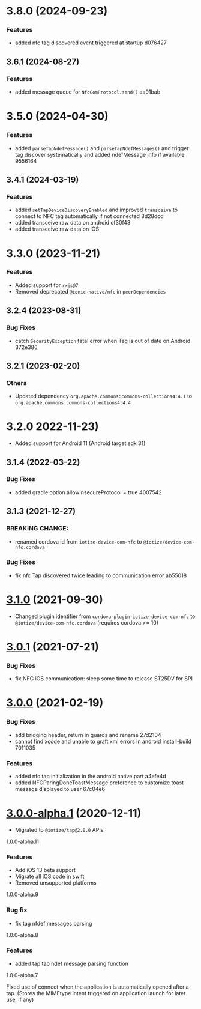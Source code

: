 # 3.8.0 (2024-09-23)


### Features

* added nfc tag discovered event triggered at startup d076427


## 3.6.1 (2024-08-27)


### Features

* added message queue for `NfcComProtocol.send()` aa91bab



# 3.5.0 (2024-04-30)


### Features

* added `parseTapNdefMessage()` and `parseTapNdefMessages()` and trigger tag discover systematically and added ndefMessage info if available 9556164



## 3.4.1 (2024-03-19)


### Features

* added `setTapDeviceDiscoveryEnabled` and improved `transceive` to connect to NFC tag automatically if not connected 8d28dcd
* added transceive raw data on android cf30f43
* added transceive raw data on iOS 



# 3.3.0 (2023-11-21)

### Features

- Added support for `rxjs@7`
- Removed deprecated `@ionic-native/nfc` in `peerDependencies`

## 3.2.4 (2023-08-31)

### Bug Fixes

- catch `SecurityException` fatal error when Tag is out of date on Android 372e386

## 3.2.1 (2023-02-20)

### Others

- Updated dependency `org.apache.commons:commons-collections4:4.1` to `org.apache.commons:commons-collections4:4.4`

# 3.2.0 2022-11-23)

- Added support for Android 11 (Android target sdk 31)

## 3.1.4 (2022-03-22)

### Bug Fixes

- added gradle option allowInsecureProtocol = true 4007542

## 3.1.3 (2021-12-27)

### BREAKING CHANGE:

- renamed cordova id from `iotize-device-com-nfc` to `@iotize/device-com-nfc.cordova`

### Bug Fixes

- fix nfc Tap discovered twice leading to communication error ab55018

<a name="3.1.0"></a>

# [3.1.0](https://github.com/iotize-sas/device-com-nfc.cordova/compare/v3.0.1...v3.1.0) (2021-09-30)

- Changed plugin identifier from `cordova-plugin-iotize-device-com-nfc` to `@iotize/device-com-nfc.cordova` (requires cordova >= 10)

<a name="3.0.1"></a>

# [3.0.1](https://github.com/iotize-sas/device-com-nfc.cordova/compare/v3.0.0...v3.0.1) (2021-07-21)

### Bug Fixes

- fix NFC iOS communication: sleep some time to release ST25DV for SPI

<a name="3.0.0"></a>

# [3.0.0](https://github.com/iotize-sas/device-com-nfc.cordova/compare/v1.0.0-alpha.9...v3.0.0) (2021-02-19)

### Bug Fixes

- add bridging header, return in guards and rename 27d2104
- cannot find xcode and unable to graft xml errors in android install-build 7011035

### Features

- added nfc tap initialization in the android native part a4efe4d
- added NFCParingDoneToastMessage preference to customize toast message displayed to user 67c04e6

<a name="3.0.0-alpha.1"></a>

# [3.0.0-alpha.1](https://github.com/iotize-sas/device-com-nfc.cordova/compare/v1.0.0-alpha.9...v3.0.0-alpha.1) (2020-12-11)

- Migrated to `@iotize/tap@2.0.0` APIs

<a name="1.0.0-alpha.11">1.0.0-alpha.11</a>

### Features

- Add iOS 13 beta support
- Migrate all iOS code in swift
- Removed unsupported platforms

<a name="1.0.0-alpha.9">1.0.0-alpha.9</a>

### Bug fix

- fix tag nfdef messages parsing

<a name="1.0.0-alpha.9">1.0.0-alpha.8</a>

### Features

- added tap tap ndef message parsing function

<a name="1.0.0-alpha.7">1.0.0-alpha.7</a>

Fixed use of connect when the application is automatically opened after a tap. (Stores the MIMEtype intent triggered on application launch for later use, if any)

<a name="1.0.0-alpha.1"></a>
